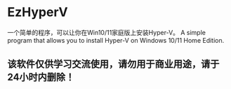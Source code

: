 # EzHyperV
一个简单的程序，可以让你在Win10/11家庭版上安装Hyper-V。
A simple program that allows you to install Hyper-V on Windows 10/11 Home Edition. 
## 该软件仅供学习交流使用，请勿用于商业用途，请于24小时内删除！
